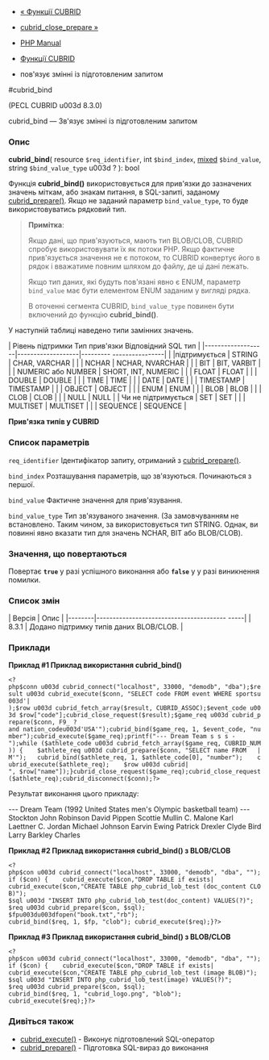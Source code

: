 - [« Функції CUBRID](ref.cubrid.md)
- [cubrid_close_prepare »](function.cubrid-close-prepare.md)

- [PHP Manual](index.md)
- [Функції CUBRID](ref.cubrid.md)
- пов'язує змінні із підготовленим запитом

#cubrid_bind

(PECL CUBRID u003d 8.3.0)

cubrid_bind — Зв'язує змінні із підготовленим запитом

### Опис

**cubrid_bind**(
resource `$req_identifier`,
int `$bind_index`,
[mixed](language.types.declarations.md#language.types.declarations.mixed)
`$bind_value`,
string `$bind_value_type` u003d ?
): bool

Функція **cubrid_bind()** використовується для прив'язки до зазначених значень
міткам, або знакам питання, в SQL-запиті, заданому
[cubrid_prepare()](function.cubrid-prepare.md). Якщо не заданий параметр
`bind_value_type`, то буде використовуватись рядковий тип.

> **Примітка**:
>
> Якщо дані, що прив'язуються, мають тип BLOB/CLOB, CUBRID спробує
> використовувати їх як потоки PHP. Якщо фактичне прив'язується
> значення не є потоком, то CUBRID конвертує його в рядок і
> вважатиме повним шляхом до файлу, де ці дані лежать.
>
> Якщо тип даних, які будуть пов'язані явно є ENUM, параметр
> `bind_value` має бути елементом ENUM заданим у вигляді рядка.
>
> В оточенні сегмента CUBRID, `bind_value_type` повинен бути включений до
> функцію **cubrid_bind()**.

У наступній таблиці наведено типи замінних значень.

| Рівень підтримки Тип прив'язки Відповідний SQL тип |
|-------------------|-------------------|--------- ----------------|
| |підтримується | STRING | CHAR, VARCHAR |
| | NCHAR | NCHAR, NVARCHAR |
| | BIT | BIT, VARBIT |
| | NUMERIC або NUMBER | SHORT, INT, NUMERIC |
| | FLOAT | FLOAT |
| | DOUBLE | DOUBLE |
| | TIME | TIME |
| | DATE | DATE |
| | TIMESTAMP | TIMESTAMP |
| | OBJECT | OBJECT |
| | ENUM | ENUM |
| | BLOB | BLOB |
| | CLOB | CLOB |
| | NULL | NULL |
| Чи не підтримується | SET | SET |
| | MULTISET | MULTISET |
| | SEQUENCE | SEQUENCE |

**Прив'язка типів у CUBRID**

### Список параметрів

`req_identifier`
Ідентифікатор запиту, отриманий з
[cubrid_prepare()](function.cubrid-prepare.md).

`bind_index`
Розташування параметрів, що зв'язуються. Починаються з першої.

`bind_value`
Фактичне значення для прив'язування.

`bind_value_type`
Тип зв'язуваного значення. (За замовчуванням не встановлено. Таким чином, за
використовується тип STRING. Однак, ви повинні явно вказати тип
для значень NCHAR, BIT або BLOB/CLOB).

### Значення, що повертаються

Повертає **`true`** у разі успішного виконання або **`false`** у
у разі виникнення помилки.

### Список змін

| Версія | Опис |
|--------|---------------------------------------- -----|
| 8.3.1 | Додано підтримку типів даних BLOB/CLOB. |

### Приклади

**Приклад #1 Приклад використання **cubrid_bind()****

` <?php$conn u003d cubrid_connect("localhost", 33000, "demodb", "dba");$result u003d cubrid_execute($conn, "SELECT code FROM event WHERE sportsu003d'| );$row u003d cubrid_fetch_array($result, CUBRID_ASSOC);$event_code u003d $row["code"];cubrid_close_request($result);$game_req u003d cubrid_prepare($conn, F9_ ?and nation_codeu003d'USA'");cubrid_bind($game_req, 1, $event_code, "number");cubrid_execute($game_req);printf("--- Dream Team s s s -
");while ($athlete_code u003d cubrid_fetch_array($game_req, CUBRID_NUM)) {    $athlete_req u003d cubrid_prepare($conn, "SELECT name FROM   | M'");   cubrid_bind($athlete_req, 1, $athlete_code[0], "number");    cubrid_execute($athlete_req);    $row u003d cubrid|
", $row["name"]);}cubrid_close_request($game_req);cubrid_close_request($athlete_req);cubrid_disconnect($conn);?> `

Результат виконання цього прикладу:

--- Dream Team (1992 United States men's Olympic basketball team) ---
Stockton John
Robinson David
Pippen Scottie
Mullin C.
Malone Karl
Laettner C.
Jordan Michael
Johnson Earvin
Ewing Patrick
Drexler Clyde
Bird Larry
Barkley Charles

**Приклад #2 Приклад використання **cubrid_bind()** з BLOB/CLOB**

` <?php$con u003d cubrid_connect("localhost", 33000, "demodb", "dba", "");if ($con) {    cubrid_execute($con,"DROP TABLE if exists| cubrid_execute($con,"CREATE TABLE php_cubrid_lob_test (doc_content CLOB)"); $sql u003d "INSERT INTO php_cubrid_lob_test(doc_content) VALUES(?)"; $req u003d cubrid_prepare($con, $sql); $fpu003du003dfopen("book.txt","rb"); cubrid_bind($req, 1, $fp, "clob"); cubrid_execute($req);}?> `

**Приклад #3 Приклад використання **cubrid_bind()** з BLOB/CLOB**

` <?php$con u003d cubrid_connect("localhost", 33000, "demodb", "dba", "");if ($con) {    cubrid_execute($con,"DROP TABLE if exists| cubrid_execute($con,"CREATE TABLE php_cubrid_lob_test (image BLOB)"); $sql u003d "INSERT INTO php_cubrid_lob_test(image) VALUES(?)"; $req u003d cubrid_prepare($con, $sql); cubrid_bind($req, 1, "cubrid_logo.png", "blob"); cubrid_execute($req);}?> `

### Дивіться також

- [cubrid_execute()](function.cubrid-execute.md) - Виконує
підготовлений SQL-оператор
- [cubrid_prepare()](function.cubrid-prepare.md) - Підготовка
SQL-вираз до виконання
